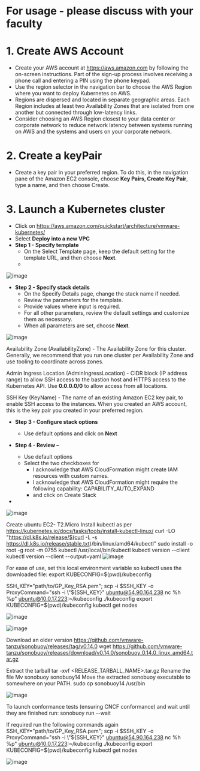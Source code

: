 # For usage - please discuss with your faculty


# 1. Create AWS Account
  - Create your AWS account at https://aws.amazon.com by following the on-screen instructions. Part of the sign-up process involves receiving a phone call and entering a PIN using the phone keypad. 
  - Use the region selector in the navigation bar to choose the AWS Region where you want to deploy Kubernetes on AWS. 
  - Regions are dispersed and located in separate geographic areas. Each Region includes at least two Availability Zones that are isolated from one another but connected through low-latency links. 
  - Consider choosing an AWS Region closest to your data center or corporate network to reduce network latency between systems running on AWS and the systems and users on your corporate network.

# 2. Create a keyPair
  - Create a key pair in your preferred region. To do this, in the navigation pane of the Amazon EC2 console, choose **Key Pairs, Create Key Pair**, type a name, and then choose Create.

# 3. Launch a Kubernetes cluster 
  - Click on https://aws.amazon.com/quickstart/architecture/vmware-kubernetes/
  - Select **Deploy into a new VPC**
  - **Step 1 - Specify template** 
    - On the Select Template page, keep the default setting for the template URL, and then choose **Next**.
    - 
![image](https://user-images.githubusercontent.com/45666264/167770644-a03279c2-a5d1-4c5d-891d-94b5c1d882b0.png)

  - **Step 2 - Specify stack details** 
    - On the Specify Details page, change the stack name if needed. 
    - Review the parameters for the template. 
    - Provide values where input is required. 
    - For all other parameters, review the default settings and customize them as necessary. 
    - When all parameters are set, choose **Next**.

![image](https://user-images.githubusercontent.com/45666264/167771461-a63e8a7d-d611-4143-bd6f-6599eab78b2b.png)

Availability Zone (AvailabilityZone) - The Availability Zone for this cluster. Generally, we recommend that you run one cluster per Availability Zone and use tooling to coordinate across zones.

Admin Ingress Location (AdminIngressLocation) - CIDR block (IP address range) to allow SSH access to the bastion host and HTTPS access to the Kubernetes API. Use **0.0.0.0/0** to allow access from all locations.

SSH Key (KeyName) - The name of an existing Amazon EC2 key pair, to enable SSH access to the instances. When you created an AWS account, this is the key pair you created in your preferred region.

  - **Step 3 - Configure stack options** 
    - Use default options and click on **Next**

  - **Step 4 - Review –** 
    - Use default options 
    - Select the two checkboxes for 
      - I acknowledge that AWS CloudFormation might create IAM resources with custom names.
      - I acknowledge that AWS CloudFormation might require the following capability: CAPABILITY_AUTO_EXPAND
      - and click on Create Stack 
  -   











 


![image](https://user-images.githubusercontent.com/45666264/167769642-2e3d1023-d147-4d26-afe3-eb2c83eb5e67.png)

Create ubuntu EC2- T2.Micro
Install kubectl as per 
https://kubernetes.io/docs/tasks/tools/install-kubectl-linux/
curl -LO "https://dl.k8s.io/release/$(curl -L -s https://dl.k8s.io/release/stable.txt)/bin/linux/amd64/kubectl" 
sudo install -o root -g root -m 0755 kubectl /usr/local/bin/kubectl 
kubectl version --client 
kubectl version --client --output=yaml 
![image](https://user-images.githubusercontent.com/45666264/167769675-9a71a1b5-8a0b-4025-b182-bb7b50598329.png)


For ease of use, set this local environment variable so kubectl uses the downloaded file:
export KUBECONFIG=$(pwd)/kubeconfig

SSH_KEY="path/to/GP_Key_RSA.pem"; scp -i $SSH_KEY -o ProxyCommand="ssh -i \"${SSH_KEY}\" ubuntu@54.90.164.238 nc %h %p" ubuntu@10.0.17.223:~/kubeconfig ./kubeconfig
export KUBECONFIG=$(pwd)/kubeconfig
kubectl get nodes


![image](https://user-images.githubusercontent.com/45666264/167769693-334e6480-534c-49d7-b243-2ed6ce240473.png)

![image](https://user-images.githubusercontent.com/45666264/167769709-8ebd84ed-5603-41d6-b81e-7a9989a2b4d3.png)


Download an older version
https://github.com/vmware-tanzu/sonobuoy/releases/tag/v0.14.0
wget https://github.com/vmware-tanzu/sonobuoy/releases/download/v0.14.0/sonobuoy_0.14.0_linux_amd64.tar.gz

Extract the tarball
tar -xvf <RELEASE_TARBALL_NAME>.tar.gz 
Rename the file 
Mv sonobuoy sonobuoy14
Move the extracted sonobuoy executable to somewhere on your PATH.
sudo cp sonobuoy14 /usr/bin

![image](https://user-images.githubusercontent.com/45666264/167769728-14326a9c-e383-4023-8d86-b36586799356.png)

To launch conformance tests (ensuring CNCF conformance) and wait until they are finished run:
sonobuoy run --wait 

If required run the following commands again
SSH_KEY="path/to/GP_Key_RSA.pem"; scp -i $SSH_KEY -o ProxyCommand="ssh -i \"${SSH_KEY}\" ubuntu@54.90.164.238 nc %h %p" ubuntu@10.0.17.223:~/kubeconfig ./kubeconfig
export KUBECONFIG=$(pwd)/kubeconfig
kubectl get nodes

![image](https://user-images.githubusercontent.com/45666264/167769745-0184742f-520a-492d-a5f7-adb577263e73.png)
